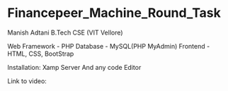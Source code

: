 # Financepeer_Machine_Round_Task

Manish Adtani B.Tech CSE (VIT Vellore)

Web Framework - PHP
Database - MySQL(PHP MyAdmin)
Frontend - HTML, CSS, BootStrap

Installation: 
Xamp Server
And any code Editor

Link to video:
